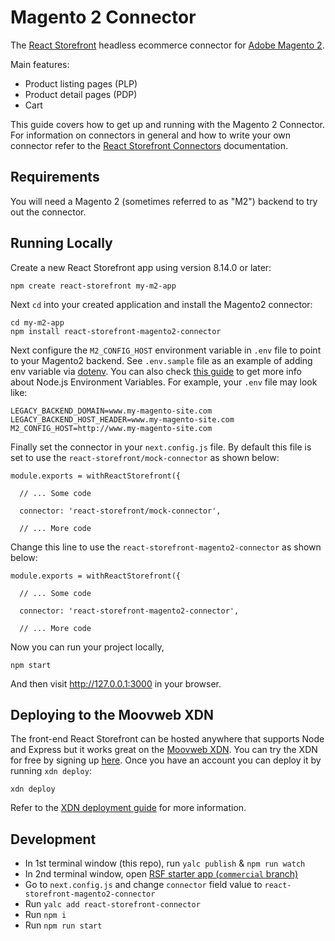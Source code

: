 # Magento 2 Connector

The [React Storefront](https://github.com/storefront-foundation/react-storefront) headless ecommerce connector for [Adobe Magento 2](https://devdocs.magento.com/guides/v2.3/graphql/). 

Main features:
- Product listing pages (PLP)
- Product detail pages (PDP)
- Cart

This guide covers how to get up and running with the Magento 2 Connector. For information on connectors in general and how to write your own connector refer to the [React Storefront Connectors](https://docs.reactstorefront.io/guides/connectors) documentation.

## Requirements

You will need a Magento 2 (sometimes referred to as "M2") backend to try out the connector. 

## Running Locally

Create a new React Storefront app using version 8.14.0 or later:

```
npm create react-storefront my-m2-app
```

Next `cd` into your created application and install the Magento2 connector:

```
cd my-m2-app
npm install react-storefront-magento2-connector
```

Next configure the `M2_CONFIG_HOST` environment variable in `.env` file to point to your Magento2 backend. See `.env.sample` file as an example of adding env variable via [dotenv](https://www.npmjs.com/package/dotenv). You can also check [this guide](https://www.twilio.com/blog/working-with-environment-variables-in-node-js-html) to get more info about Node.js Environment Variables. For example, your `.env` file may look like:

```
LEGACY_BACKEND_DOMAIN=www.my-magento-site.com
LEGACY_BACKEND_HOST_HEADER=www.my-magento-site.com
M2_CONFIG_HOST=http://www.my-magento-site.com
```

Finally set the connector in your `next.config.js` file. By default this file is set to use the `react-storefront/mock-connector` as shown below:

```
module.exports = withReactStorefront({

  // ... Some code
  
  connector: 'react-storefront/mock-connector',

  // ... More code
```

Change this line to use the `react-storefront-magento2-connector` as shown below:

```
module.exports = withReactStorefront({

  // ... Some code
  
  connector: 'react-storefront-magento2-connector',

  // ... More code
```

Now you can run your project locally,

```
npm start
```

And then visit http://127.0.0.1:3000 in your browser.

## Deploying to the Moovweb XDN

The front-end React Storefront can be hosted anywhere that supports Node and Express but it works great on the [Moovweb XDN](https://www.moovweb.com/). You can try the XDN for free by signing up [here](https://moovweb.app/signup?redirectTo=/). Once you have an account you can deploy it by running `xdn deploy`:

```
xdn deploy
```

Refer to the [XDN deployment guide](https://developer.moovweb.com/guides/deploying) for more information.


## Development

- In 1st terminal window (this repo), run `yalc publish` & `npm run watch`
- In 2nd terminal window, open [RSF starter app (`commercial` branch)](https://github.com/storefront-foundation/react-storefront-starter-app/tree/commercial)
- Go to `next.config.js` and change `connector` field value to `react-storefront-magento2-connector`
- Run `yalc add react-storefront-connector`
- Run `npm i`
- Run `npm run start`
